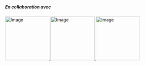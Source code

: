 
<div class="row my-3">
    <h5 class="d-flex justify-content-center col-12">En collaboration avec</h2>
    <a class="d-flex justify-content-center col-4" href="https://www.inserm.fr/" target="_blank">
        <img class="" border="0" src="/assets/images/l/inserm.svg" alt="Image" title="Image" style="max-width: 100%;" width="143"/>
    </a>
    <a class="d-flex justify-content-center col-4" href="https://medecine.sorbonne-universite.fr/" target="_blank">
        <img border="0" src="/assets/images/l/suniv-h.svg" alt="Image" title="Image" style="max-width: 100%;" width="143"/>
    </a>
    <a class="d-flex justify-content-center col-4" href="https://www.santepubliquefrance.fr/" target="_blank">
        <img border="0" src="/assets/images/l/spf.svg" alt="Image" title="Image" style="max-width: 100%;" width="143"/>
    </a>
</div>